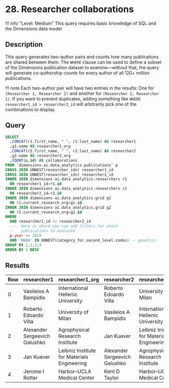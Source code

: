 # 28. Researcher collaborations

!!! info "Level: Medium"
    This query requires basic knowledge of SQL and the Dimensions data model


## Description

This query generates two-author pairs and counts how many publications are shared between them. The `WHERE` clause can be used to define a subset of the Dimensions publication dataset to examine—without that, the query will generate co-authorship counts for every author of all 120+ million publications.

!!! note
    Each two-author pair will have *two* entries in the results: One for `(Researcher 1, Researcher 2)` and another for `(Researcher 2, Researcher 1)`. If you want to prevent duplicates, adding something like `WHERE researcher1_id > researcher2_id` will arbitrarily pick one of the combinations to display.

## Query

```sql
SELECT
  ,CONCAT(r1.first_name, " ", r1.last_name) AS researcher1
  ,g1.name AS researcher1_org
  ,CONCAT(r2.first_name, " ", r2.last_name) AS researcher2
  ,g2.name AS researcher2_org
  ,COUNT(p.id) AS collaborations
FROM `dimensions-ai.data_analytics.publications` p
CROSS JOIN UNNEST(researcher_ids) researcher1_id
CROSS JOIN UNNEST(researcher_ids) researcher2_id
INNER JOIN dimensions-ai.data_analytics.researchers r1
  ON researcher1_id=r1.id
INNER JOIN dimensions-ai.data_analytics.researchers r2
  ON researcher2_id=r2.id
INNER JOIN dimensions-ai.data_analytics.grid g1
  ON r1.current_research_org=g1.id
INNER JOIN dimensions-ai.data_analytics.grid g2
  ON r2.current_research_org=g2.id
WHERE
  AND researcher1_id <> researcher2_id
  ---- Here is where you can add filters for which
  --   publications to evaluate
  p.year >= 2019
  AND '0604' IN UNNEST(category_for.second_level.codes) -- genetics
GROUP BY 1,2,3,4
ORDER BY 5 DESC
```


## Results

<table>
  <thead>
    <tr>
      <th>Row</th>
      <th>researcher1</th>
      <th>researcher1_org</th>
      <th>researcher2</th>
      <th>researcher2_org</th>
      <th>collaborations</th>
    </tr>
  </thead>
  <tbody>
    <tr>
      <td>0</td>
      <td>Vasileios A Bampidis</td>
      <td>International Hellenic University</td>
      <td>Roberto Edoardo Villa</td>
      <td>University of Milan</td>
      <td>67</td>
    </tr>
    <tr>
      <td>1</td>
      <td>Roberto Edoardo Villa</td>
      <td>University of Milan</td>
      <td>Vasileios A Bampidis</td>
      <td>International Hellenic University</td>
      <td>67</td>
    </tr>
    <tr>
      <td>2</td>
      <td>Alexander Sergeevich Galushko</td>
      <td>Agrophysical Research Institute</td>
      <td>Jan Kuever</td>
      <td>Leibniz Institute for Materials Engineering</td>
      <td>66</td>
    </tr>
    <tr>
      <td>3</td>
      <td>Jan Kuever</td>
      <td>Leibniz Institute for Materials Engineering</td>
      <td>Alexander Sergeevich Galushko</td>
      <td>Agrophysical Research Institute</td>
      <td>66</td>
    </tr>
    <tr>
      <td>4</td>
      <td>Jerome I Rotter</td>
      <td>Harbor–UCLA Medical Center</td>
      <td>Kent D Taylor</td>
      <td>Harbor–UCLA Medical Center</td>
      <td>65</td>
    </tr>
  </tbody>
</table>
